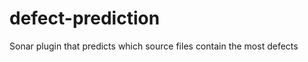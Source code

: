 defect-prediction
=================

Sonar plugin that predicts which source files contain the most defects
